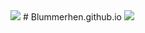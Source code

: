 <img src="https://capsule-render.vercel.app/api?type=waving&color=BDBDC8&height=150&section=header" />
# Blummerhen.github.io
<img src="https://capsule-render.vercel.app/api?type=waving&color=BDBDC8&height=150&section=footer" />
